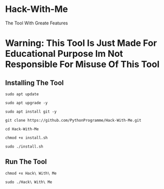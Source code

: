 # Hack-With-Me
The Tool With Greate Features
# Warning: This Tool Is Just Made For Educational Purpose Im Not Responsible For Misuse Of This Tool

## Installing The Tool
`sudo apt update`

`sudo apt upgrade -y`

`sudo apt install git -y`

`git clone https://github.com/PythonProgramme/Hack-With-Me.git`

`cd Hack-With-Me`

`chmod +x install.sh`

`sudo ./install.sh`


## Run The Tool
`chmod +x Hack\ With\ Me`

`sudo ./Hack\ With\ Me`
